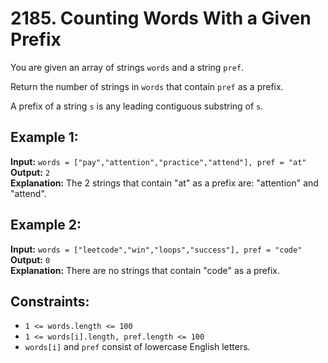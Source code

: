 # 2185. Counting Words With a Given Prefix

You are given an array of strings `words` and a string `pref`.

Return the number of strings in `words` that contain `pref` as a prefix.

A prefix of a string `s` is any leading contiguous substring of `s`.

## Example 1:

**Input:** `words = ["pay","attention","practice","attend"], pref = "at"`  
**Output:** `2`  
**Explanation:** The 2 strings that contain "at" as a prefix are: "attention" and "attend".

## Example 2:

**Input:** `words = ["leetcode","win","loops","success"], pref = "code"`  
**Output:** `0`  
**Explanation:** There are no strings that contain "code" as a prefix.

## Constraints:

- `1 <= words.length <= 100`
- `1 <= words[i].length, pref.length <= 100`
- `words[i]` and `pref` consist of lowercase English letters.
